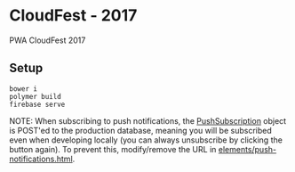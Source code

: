 # CloudFest - 2017

PWA CloudFest 2017
## Setup

```
bower i
polymer build
firebase serve
```

NOTE: When subscribing to push notifications, the [PushSubscription](https://developer.mozilla.org/en-US/docs/Web/API/PushSubscription) object is POST'ed to the production database, meaning you will be subscribed even when developing locally (you can always unsubscribe by clicking the button again). To prevent this, modify/remove the URL in [elements/push-notifications.html](https://github.com/Polymer/summit-2017/blob/master/elements/push-notifications.html).
